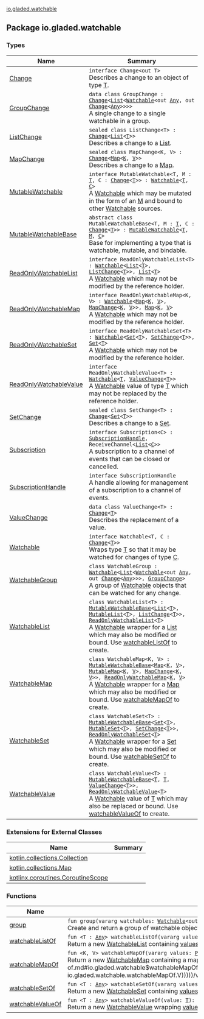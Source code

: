 [io.gladed.watchable](./index.md)

## Package io.gladed.watchable

### Types

| Name | Summary |
|---|---|
| [Change](-change.md) | `interface Change<out T>`<br>Describes a change to an object of type [T](-change.md#T). |
| [GroupChange](-group-change/index.md) | `data class GroupChange : `[`Change`](-change.md)`<`[`List`](https://kotlinlang.org/api/latest/jvm/stdlib/kotlin.collections/-list/index.html)`<`[`Watchable`](-watchable/index.md)`<out `[`Any`](https://kotlinlang.org/api/latest/jvm/stdlib/kotlin/-any/index.html)`, out `[`Change`](-change.md)`<`[`Any`](https://kotlinlang.org/api/latest/jvm/stdlib/kotlin/-any/index.html)`>>>>`<br>A single change to a single watchable in a group. |
| [ListChange](-list-change/index.md) | `sealed class ListChange<T> : `[`Change`](-change.md)`<`[`List`](https://kotlinlang.org/api/latest/jvm/stdlib/kotlin.collections/-list/index.html)`<`[`T`](-list-change/index.md#T)`>>`<br>Describes a change to a [List](https://kotlinlang.org/api/latest/jvm/stdlib/kotlin.collections/-list/index.html). |
| [MapChange](-map-change/index.md) | `sealed class MapChange<K, V> : `[`Change`](-change.md)`<`[`Map`](https://kotlinlang.org/api/latest/jvm/stdlib/kotlin.collections/-map/index.html)`<`[`K`](-map-change/index.md#K)`, `[`V`](-map-change/index.md#V)`>>`<br>Describes a change to a [Map](https://kotlinlang.org/api/latest/jvm/stdlib/kotlin.collections/-map/index.html). |
| [MutableWatchable](-mutable-watchable/index.md) | `interface MutableWatchable<T, M : `[`T`](-mutable-watchable/index.md#T)`, C : `[`Change`](-change.md)`<`[`T`](-mutable-watchable/index.md#T)`>> : `[`Watchable`](-watchable/index.md)`<`[`T`](-mutable-watchable/index.md#T)`, `[`C`](-mutable-watchable/index.md#C)`>`<br>A [Watchable](-watchable/index.md) which may be mutated in the form of an [M](-mutable-watchable/index.md#M) and bound to other [Watchable](-watchable/index.md) sources. |
| [MutableWatchableBase](-mutable-watchable-base/index.md) | `abstract class MutableWatchableBase<T, M : `[`T`](-mutable-watchable-base/index.md#T)`, C : `[`Change`](-change.md)`<`[`T`](-mutable-watchable-base/index.md#T)`>> : `[`MutableWatchable`](-mutable-watchable/index.md)`<`[`T`](-mutable-watchable-base/index.md#T)`, `[`M`](-mutable-watchable-base/index.md#M)`, `[`C`](-mutable-watchable-base/index.md#C)`>`<br>Base for implementing a type that is watchable, mutable, and bindable. |
| [ReadOnlyWatchableList](-read-only-watchable-list.md) | `interface ReadOnlyWatchableList<T> : `[`Watchable`](-watchable/index.md)`<`[`List`](https://kotlinlang.org/api/latest/jvm/stdlib/kotlin.collections/-list/index.html)`<`[`T`](-read-only-watchable-list.md#T)`>, `[`ListChange`](-list-change/index.md)`<`[`T`](-read-only-watchable-list.md#T)`>>, `[`List`](https://kotlinlang.org/api/latest/jvm/stdlib/kotlin.collections/-list/index.html)`<`[`T`](-read-only-watchable-list.md#T)`>`<br>A [Watchable](https://kotlinlang.org/api/latest/jvm/stdlib/kotlin.collections/-list/index.html) which may not be modified by the reference holder. |
| [ReadOnlyWatchableMap](-read-only-watchable-map.md) | `interface ReadOnlyWatchableMap<K, V> : `[`Watchable`](-watchable/index.md)`<`[`Map`](https://kotlinlang.org/api/latest/jvm/stdlib/kotlin.collections/-map/index.html)`<`[`K`](-read-only-watchable-map.md#K)`, `[`V`](-read-only-watchable-map.md#V)`>, `[`MapChange`](-map-change/index.md)`<`[`K`](-read-only-watchable-map.md#K)`, `[`V`](-read-only-watchable-map.md#V)`>>, `[`Map`](https://kotlinlang.org/api/latest/jvm/stdlib/kotlin.collections/-map/index.html)`<`[`K`](-read-only-watchable-map.md#K)`, `[`V`](-read-only-watchable-map.md#V)`>`<br>A [Watchable](https://kotlinlang.org/api/latest/jvm/stdlib/kotlin.collections/-map/index.html) which may not be modified by the reference holder. |
| [ReadOnlyWatchableSet](-read-only-watchable-set.md) | `interface ReadOnlyWatchableSet<T> : `[`Watchable`](-watchable/index.md)`<`[`Set`](https://kotlinlang.org/api/latest/jvm/stdlib/kotlin.collections/-set/index.html)`<`[`T`](-read-only-watchable-set.md#T)`>, `[`SetChange`](-set-change/index.md)`<`[`T`](-read-only-watchable-set.md#T)`>>, `[`Set`](https://kotlinlang.org/api/latest/jvm/stdlib/kotlin.collections/-set/index.html)`<`[`T`](-read-only-watchable-set.md#T)`>`<br>A [Watchable](https://kotlinlang.org/api/latest/jvm/stdlib/kotlin.collections/-set/index.html) which may not be modified by the reference holder. |
| [ReadOnlyWatchableValue](-read-only-watchable-value.md) | `interface ReadOnlyWatchableValue<T> : `[`Watchable`](-watchable/index.md)`<`[`T`](-read-only-watchable-value.md#T)`, `[`ValueChange`](-value-change/index.md)`<`[`T`](-read-only-watchable-value.md#T)`>>`<br>A [Watchable](-watchable/index.md) value of type [T](-read-only-watchable-value.md#T) which may not be replaced by the reference holder. |
| [SetChange](-set-change/index.md) | `sealed class SetChange<T> : `[`Change`](-change.md)`<`[`Set`](https://kotlinlang.org/api/latest/jvm/stdlib/kotlin.collections/-set/index.html)`<`[`T`](-set-change/index.md#T)`>>`<br>Describes a change to a [Set](https://kotlinlang.org/api/latest/jvm/stdlib/kotlin.collections/-set/index.html). |
| [Subscription](-subscription/index.md) | `interface Subscription<C> : `[`SubscriptionHandle`](-subscription-handle/index.md)`, ReceiveChannel<`[`List`](https://kotlinlang.org/api/latest/jvm/stdlib/kotlin.collections/-list/index.html)`<`[`C`](-subscription/index.md#C)`>>`<br>A subscription to a channel of events that can be closed or cancelled. |
| [SubscriptionHandle](-subscription-handle/index.md) | `interface SubscriptionHandle`<br>A handle allowing for management of a subscription to a channel of events. |
| [ValueChange](-value-change/index.md) | `data class ValueChange<T> : `[`Change`](-change.md)`<`[`T`](-value-change/index.md#T)`>`<br>Describes the replacement of a value. |
| [Watchable](-watchable/index.md) | `interface Watchable<T, C : `[`Change`](-change.md)`<`[`T`](-watchable/index.md#T)`>>`<br>Wraps type [T](-watchable/index.md#T) so that it may be watched for changes of type [C](-watchable/index.md#C). |
| [WatchableGroup](-watchable-group/index.md) | `class WatchableGroup : `[`Watchable`](-watchable/index.md)`<`[`List`](https://kotlinlang.org/api/latest/jvm/stdlib/kotlin.collections/-list/index.html)`<`[`Watchable`](-watchable/index.md)`<out `[`Any`](https://kotlinlang.org/api/latest/jvm/stdlib/kotlin/-any/index.html)`, out `[`Change`](-change.md)`<`[`Any`](https://kotlinlang.org/api/latest/jvm/stdlib/kotlin/-any/index.html)`>>>, `[`GroupChange`](-group-change/index.md)`>`<br>A group of [Watchable](-watchable/index.md) objects that can be watched for any change. |
| [WatchableList](-watchable-list/index.md) | `class WatchableList<T> : `[`MutableWatchableBase`](-mutable-watchable-base/index.md)`<`[`List`](https://kotlinlang.org/api/latest/jvm/stdlib/kotlin.collections/-list/index.html)`<`[`T`](-watchable-list/index.md#T)`>, `[`MutableList`](https://kotlinlang.org/api/latest/jvm/stdlib/kotlin.collections/-mutable-list/index.html)`<`[`T`](-watchable-list/index.md#T)`>, `[`ListChange`](-list-change/index.md)`<`[`T`](-watchable-list/index.md#T)`>>, `[`ReadOnlyWatchableList`](-read-only-watchable-list.md)`<`[`T`](-watchable-list/index.md#T)`>`<br>A [Watchable](-watchable/index.md) wrapper for a [List](https://kotlinlang.org/api/latest/jvm/stdlib/kotlin.collections/-list/index.html) which may also be modified or bound. Use [watchableListOf](watchable-list-of.md) to create. |
| [WatchableMap](-watchable-map/index.md) | `class WatchableMap<K, V> : `[`MutableWatchableBase`](-mutable-watchable-base/index.md)`<`[`Map`](https://kotlinlang.org/api/latest/jvm/stdlib/kotlin.collections/-map/index.html)`<`[`K`](-watchable-map/index.md#K)`, `[`V`](-watchable-map/index.md#V)`>, `[`MutableMap`](https://kotlinlang.org/api/latest/jvm/stdlib/kotlin.collections/-mutable-map/index.html)`<`[`K`](-watchable-map/index.md#K)`, `[`V`](-watchable-map/index.md#V)`>, `[`MapChange`](-map-change/index.md)`<`[`K`](-watchable-map/index.md#K)`, `[`V`](-watchable-map/index.md#V)`>>, `[`ReadOnlyWatchableMap`](-read-only-watchable-map.md)`<`[`K`](-watchable-map/index.md#K)`, `[`V`](-watchable-map/index.md#V)`>`<br>A [Watchable](-watchable/index.md) wrapper for a [Map](https://kotlinlang.org/api/latest/jvm/stdlib/kotlin.collections/-map/index.html) which may also be modified or bound. Use [watchableMapOf](watchable-map-of.md) to create. |
| [WatchableSet](-watchable-set/index.md) | `class WatchableSet<T> : `[`MutableWatchableBase`](-mutable-watchable-base/index.md)`<`[`Set`](https://kotlinlang.org/api/latest/jvm/stdlib/kotlin.collections/-set/index.html)`<`[`T`](-watchable-set/index.md#T)`>, `[`MutableSet`](https://kotlinlang.org/api/latest/jvm/stdlib/kotlin.collections/-mutable-set/index.html)`<`[`T`](-watchable-set/index.md#T)`>, `[`SetChange`](-set-change/index.md)`<`[`T`](-watchable-set/index.md#T)`>>, `[`ReadOnlyWatchableSet`](-read-only-watchable-set.md)`<`[`T`](-watchable-set/index.md#T)`>`<br>A [Watchable](-watchable/index.md) wrapper for a [Set](https://kotlinlang.org/api/latest/jvm/stdlib/kotlin.collections/-set/index.html) which may also be modified or bound. Use [watchableSetOf](watchable-set-of.md) to create. |
| [WatchableValue](-watchable-value/index.md) | `class WatchableValue<T> : `[`MutableWatchableBase`](-mutable-watchable-base/index.md)`<`[`T`](-watchable-value/index.md#T)`, `[`T`](-watchable-value/index.md#T)`, `[`ValueChange`](-value-change/index.md)`<`[`T`](-watchable-value/index.md#T)`>>, `[`ReadOnlyWatchableValue`](-read-only-watchable-value.md)`<`[`T`](-watchable-value/index.md#T)`>`<br>A [Watchable](-watchable/index.md) value of [T](-watchable-value/index.md#T) which may also be replaced or bound. Use [watchableValueOf](watchable-value-of.md) to create. |

### Extensions for External Classes

| Name | Summary |
|---|---|
| [kotlin.collections.Collection](kotlin.collections.-collection/index.md) |  |
| [kotlin.collections.Map](kotlin.collections.-map/index.md) |  |
| [kotlinx.coroutines.CoroutineScope](kotlinx.coroutines.-coroutine-scope/index.md) |  |

### Functions

| Name | Summary |
|---|---|
| [group](group.md) | `fun group(vararg watchables: `[`Watchable`](-watchable/index.md)`<out `[`Any`](https://kotlinlang.org/api/latest/jvm/stdlib/kotlin/-any/index.html)`, out `[`Change`](-change.md)`<`[`Any`](https://kotlinlang.org/api/latest/jvm/stdlib/kotlin/-any/index.html)`>>): `[`WatchableGroup`](-watchable-group/index.md)<br>Create and return a group of watchable objects that itself is watchable. |
| [watchableListOf](watchable-list-of.md) | `fun <T : `[`Any`](https://kotlinlang.org/api/latest/jvm/stdlib/kotlin/-any/index.html)`> watchableListOf(vararg values: `[`T`](watchable-list-of.md#T)`): `[`WatchableList`](-watchable-list/index.md)`<`[`T`](watchable-list-of.md#T)`>`<br>Return a new [WatchableList](-watchable-list/index.md) containing [values](watchable-list-of.md#io.gladed.watchable$watchableListOf(kotlin.Array((io.gladed.watchable.watchableListOf.T)))/values), living on this [CoroutineScope](#). |
| [watchableMapOf](watchable-map-of.md) | `fun <K, V> watchableMapOf(vararg values: `[`Pair`](https://kotlinlang.org/api/latest/jvm/stdlib/kotlin/-pair/index.html)`<`[`K`](watchable-map-of.md#K)`, `[`V`](watchable-map-of.md#V)`>): `[`WatchableMap`](-watchable-map/index.md)`<`[`K`](watchable-map-of.md#K)`, `[`V`](watchable-map-of.md#V)`>`<br>Return a new [WatchableMap](-watchable-map/index.md) containing a map of [values](watchable-map-of.md#io.gladed.watchable$watchableMapOf(kotlin.Array((kotlin.Pair((io.gladed.watchable.watchableMapOf.K, io.gladed.watchable.watchableMapOf.V)))))/values), living on this [CoroutineScope](#). |
| [watchableSetOf](watchable-set-of.md) | `fun <T : `[`Any`](https://kotlinlang.org/api/latest/jvm/stdlib/kotlin/-any/index.html)`> watchableSetOf(vararg values: `[`T`](watchable-set-of.md#T)`): `[`WatchableSet`](-watchable-set/index.md)`<`[`T`](watchable-set-of.md#T)`>`<br>Return a new [WatchableSet](-watchable-set/index.md) containing [values](watchable-set-of.md#io.gladed.watchable$watchableSetOf(kotlin.Array((io.gladed.watchable.watchableSetOf.T)))/values), living on this [CoroutineScope](#). |
| [watchableValueOf](watchable-value-of.md) | `fun <T : `[`Any`](https://kotlinlang.org/api/latest/jvm/stdlib/kotlin/-any/index.html)`> watchableValueOf(value: `[`T`](watchable-value-of.md#T)`): `[`WatchableValue`](-watchable-value/index.md)`<`[`T`](watchable-value-of.md#T)`>`<br>Return a new [WatchableValue](-watchable-value/index.md) wrapping [value](watchable-value-of.md#io.gladed.watchable$watchableValueOf(io.gladed.watchable.watchableValueOf.T)/value), living on this [CoroutineScope](#). |
